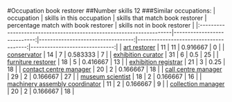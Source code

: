 #Occupation book restorer
##Number skills 12
###Similar occupations:
| occupation                                                          |   skills in this occupation |   skills that match book restorer |   percentage match with book restorer |   skills not in book restorer |
|:--------------------------------------------------------------------|----------------------------:|----------------------------------:|--------------------------------------:|------------------------------:|
| [art restorer](art_restorer.md)                                     |                          11 |                                11 |                              0.916667 |                             0 |
| [conservator](conservator.md)                                       |                          14 |                                 7 |                              0.583333 |                             7 |
| [exhibition curator](exhibition_curator.md)                         |                          31 |                                 6 |                              0.5      |                            25 |
| [furniture restorer](furniture_restorer.md)                         |                          18 |                                 5 |                              0.416667 |                            13 |
| [exhibition registrar](exhibition_registrar.md)                     |                          21 |                                 3 |                              0.25     |                            18 |
| [contact centre manager](contact_centre_manager.md)                 |                          20 |                                 2 |                              0.166667 |                            18 |
| [call centre manager](call_centre_manager.md)                       |                          29 |                                 2 |                              0.166667 |                            27 |
| [museum scientist](museum_scientist.md)                             |                          18 |                                 2 |                              0.166667 |                            16 |
| [machinery assembly coordinator](machinery_assembly_coordinator.md) |                          11 |                                 2 |                              0.166667 |                             9 |
| [collection manager](collection_manager.md)                         |                          20 |                                 2 |                              0.166667 |                            18 |
